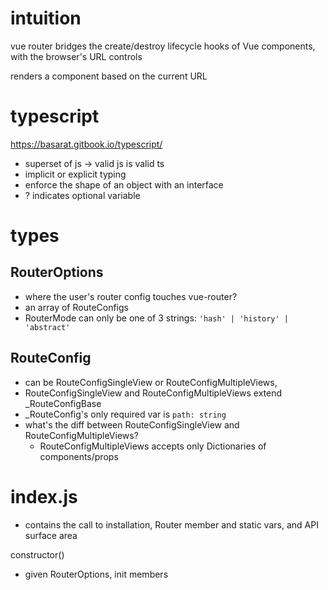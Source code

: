 # intuition 

vue router bridges the create/destroy lifecycle hooks of Vue components, with the browser's URL controls

<router-view> renders a component based on the current URL

# typescript
https://basarat.gitbook.io/typescript/

- superset of js -> valid js is valid ts
- implicit or explicit typing
- enforce the shape of an object with an interface
- ? indicates optional variable

# types

## RouterOptions
- where the user's router config touches vue-router?
- an array of RouteConfigs
- RouterMode can only be one of 3 strings: `'hash' | 'history' | 'abstract'`

## RouteConfig
- can be RouteConfigSingleView or RouteConfigMultipleViews, 
- RouteConfigSingleView and RouteConfigMultipleViews extend _RouteConfigBase
- _RouteConfig's only required var is `path: string`
- what's the diff between RouteConfigSingleView and RouteConfigMultipleViews?
	- RouteConfigMultipleViews accepts only Dictionaries of components/props

# index.js
- contains the call to installation, Router member and static vars, and API surface area

constructor() 
- given RouterOptions, init members 

